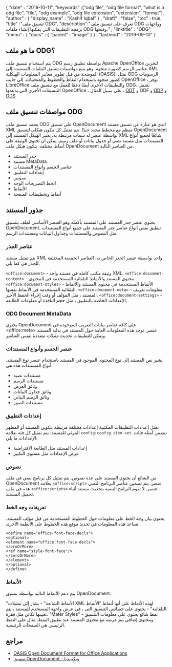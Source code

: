 {
  "date" : "2019-10-11",
  "keywords" :["odg file", "odg file format", "what is a odg file", "file", "odg example", "odg file extension", "extension", "format"],
  "author" : {
    "display_name" : "Kashif Iqbal"
} ,
  "draft" : "false",
  "toc" : true,
  "title" :"تنسيق ملف ODG",
  "description":"تعرف على تنسيق ملف ODG وواجهات برمجة التطبيقات التي يمكنها إنشاء ملفات ODG وفتحها." ,
  "linktitle" : "ODG",
  "menu" : {
    "docs" : {
      "parent" : "image"
}
} ,
  "lastmod" : "2019-09-10"
}

## ما هو ملف ODG؟

يتم استخدام تنسيق ملف ODG بواسطة تطبيق رسم Apache OpenOffice لتخزين عناصر الرسم كصورة متجهة. وهو يتبع مواصفات تنسيق الملفات المستندة إلى XML الموضحة من قبل تطوير معايير المعلومات الهيكلية (OASIS). يمثل ODG الرسومات كصور متجهة باستخدام النقاط والخطوط والمنحنيات. إلى جانب OpenOffice ، توفر LibreOffice والتطبيقات الأخرى أيضًا دعمًا للعمل مع تنسيق ملف ODG. تشمل التنسيقات الأخرى التي يدعمها OpenOffice ، على سبيل المثال ، [ODT](/ar/word-processing/odt/) و ODF و [ODP](/ar/offer/odp/) و [ODS](/ar/spreadsheet/ods/).


## مواصفات تنسيق ملف ODG

يعتمد تنسيق ملف ODG على تنسيق OpenDocument الذي هو عبارة عن تنسيق مستند XML منظم مع مخطط محدد جيدًا.
يتم تمثيل كل مكون هيكلي لتنسيق OpenDocument بواسطة عنصر له سمات مرتبطة به. يعتبر الهيكل المستند إلى XML شائعًا لجميع أنواع المستندات مثل مستند نصي أو جدول بيانات أو ملف رسم. يمكن أن تحتوي الوثيقة على أنماط مختلفة. يتكون هيكل ملف OpenDocument من العناصر التالية.
* جذر المستند
* مستند MetaData
* عناصر الجسم وأنواع المستندات
* إعدادات التطبيق
* نصوص
* الخط التصريحات الوجه
* الأنماط
* أنماط وتخطيطات الصفحة

## جذور المستند ##

يحتوي عنصر جذر المستند على المستند بأكمله وهو العنصر الأساسي لملف بتنسيق OpenDocument. تنطبق نفس أنواع عناصر جذر المستند على جميع أنواع المستندات مثل النصوص والمستندات وجداول البيانات ومستندات الرسم.

### عناصر الجذر ###
يتم تمثيل مستند XML واحد بواسطة عنصر الجذر الخاص به. العناصر الخمسة المختلفة للجذر هي كما يلي.

`<office:document>` - وثيقة مكتب كاملة في مستند واحد XML.
`<office:document-content>` - محتوى المستند والأنماط التلقائية المستخدمة في المحتوى.
`<office:document-styles>` - الأنماط المستخدمة في محتوى المستند والأنماط التلقائية المستخدمة في الأنماط نفسها.
`<office:document-meta>` - معلومات تعريف المستند ، مثل المؤلف أو وقت إجراء الحفظ الأخير.
`<office:document-settings>` - الإعدادات الخاصة بالتطبيق ، مثل حجم النافذة أو معلومات الطابعة.

### ODG Document MetaData ###
يحتوي OpenDocument على كافة عناصر بيانات التعريف الموجودة في \<office:meta> عنصر. توجد هذه المعلومات العامة حول المستند في بداية المستند ويمكن للتطبيقات تحديث مثيلات متعددة لنفس العناصر.

### عنصر الجسم وأنواع المستندات ###
يشير نص المستند إلى نوع المحتوى الموجود في المستند باستخدام عنصر نوع المستند. أنواع المستندات هذه هي:
* مستندات نصية
* مستندات الرسم
* وثائق العرض
* وثائق جداول البيانات
* وثائق الرسم البياني
* مستندات الصور

### إعدادات التطبيق ###
تمثل إعدادات التطبيقات المكتبية إعدادات مختلفة مرتبطة بتكوين المستند أو المظهر المرئي للمستند. يتم تمثيل كل فئة بعلامة `config:config-item-set`. تتضمن أمثلة فئات الإعدادات ما يلي:
* إعدادات المستند مثل الطابعة الافتراضية
* عرض الإعدادات مثل مستوى التكبير

### نصوص ###
من الشائع أن يحتوي المستند على عدة نصوص. يتم تمثيل كل برنامج نصي في ملف OpenDocument بعلامة `<office:script>` عنصر. يتم تضمين عناصر البرنامج النصي هذه في ملف `<office:scripts>` عنصر. لا تقوم البرامج النصية بتحديث مستند أثناء تحميل المستند.
### تعريفات وجه الخط ###

يحتوي بيان وجه الخط على معلومات حول الخطوط المستخدمة من قبل مؤلف المستند. تساعد هذه المعلومات في تحديد موقع هذه الخطوط على الأنظمة الأخرى.
```
<define name="office-font-face-decls">
<optional>
<element name="office:font-face-decls">
<zeroOrMore>
<ref name="style-font-face"/>
</zeroOrMore>
</element>
</optional>
</define>
```
### الأنماط ###
يتم دعم الأنماط التالية بواسطة تنسيق OpenDocument.

"الأنماط الشائعة" - يشار إلى تمثيلات XML لهذه الأنماط على أنها أنماط
"الأنماط التلقائية" - يحتوي على خصائص التنسيق التي ، في عرض واجهة المستخدم للمستند ، يتم تعيينها لكائن مثل فقرة.
"Mater Styles" - نمط شائع يحتوي على معلومات التنسيق ومحتوى إضافي يتم عرضه مع محتوى المستند عند تطبيق النمط. مثال على النمط الرئيسي هي الصفحات الرئيسية.

## مراجع ##
* [OASIS Open Document Format for Office Applications](https://www.oasis-open.org/committees/tc_home.php?wg_abbrev=office)
* [تنسيق OpenDocument - ويكيبيديا](https://en.wikipedia.org/wiki/OpenDocument)

